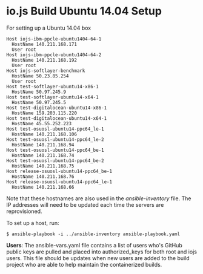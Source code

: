 # io.js Build Ubuntu 14.04 Setup

For setting up a Ubuntu 14.04 box

```text
Host iojs-ibm-ppcle-ubuntu1404-64-1
  HostName 140.211.168.171
  User root
Host iojs-ibm-ppcle-ubuntu1404-64-2
  HostName 140.211.168.192
  User root
Host iojs-softlayer-benchmark
  HostName 50.23.85.254
  User root
Host test-softlayer-ubuntu14-x86-1
  HostName 50.97.245.9
Host test-softlayer-ubuntu14-x64-1
  HostName 50.97.245.5
Host test-digitalocean-ubuntu14-x86-1
  HostName 159.203.115.220
Host test-digitalocean-ubuntu14-x64-1
  HostName 45.55.252.223
Host test-osuosl-ubuntu14-ppc64_le-1
  HostName 140.211.168.106
Host test-osuosl-ubuntu14-ppc64_le-2
  HostName 140.211.168.94
Host test-osuosl-ubuntu14-ppc64_be-1
  HostName 140.211.168.74
Host test-osuosl-ubuntu14-ppc64_be-2
  HostName 140.211.168.75
Host release-osuosl-ubuntu14-ppc64_be-1
  HostName 140.211.168.76
Host release-osuosl-ubuntu14-ppc64_le-1
  HostName 140.211.168.66
```

Note that these hostnames are also used in the *ansible-inventory* file. The IP addresses will need to be updated each time the servers are reprovisioned.

To set up a host, run:

```text
$ ansible-playbook -i ../ansible-inventory ansible-playbook.yaml
```

**Users**: The ansible-vars.yaml file contains a list of users who's GitHub public keys are pulled and placed into authorized_keys for both root and iojs users. This file should be updates when new users are added to the build project who are able to help maintain the containerized builds.
